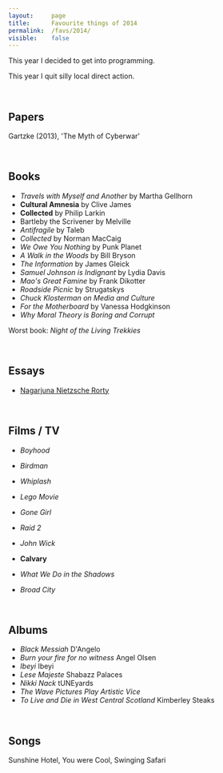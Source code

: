 ```yaml
---
layout:     page
title:      Favourite things of 2014
permalink:  /favs/2014/
visible:    false
---
```


This year I decided to get into programming.

This year I quit silly local direct action.

<br>


## Papers

Gartzke (2013), 'The Myth of Cyberwar'

<br>

## Books

* _Travels with Myself and Another_ by Martha Gellhorn
* **Cultural Amnesia** by Clive James
* **Collected** by Philip Larkin
* Bartleby the Scrivener by Melville
* _Antifragile_ by Taleb
* _Collected_ by Norman MacCaig
* _We Owe You Nothing_ by Punk Planet
* _A Walk in the Woods_ by Bill Bryson
* _The Information_ by James Gleick
* _Samuel Johnson is Indignant_ by Lydia Davis
* _Mao's Great Famine_ by Frank Dikotter
* _Roadside Picnic_ by Strugatskys
* _Chuck Klosterman on Media and Culture_
* _For the Motherboard_ by Vanessa Hodgkinson
* _Why Moral Theory is Boring and Corrupt_

Worst book: _Night of the Living Trekkies_

<br>


## Essays

* [Nagarjuna Nietzsche Rorty](https://absoluteirony.wordpress.com/2014/09/17/nagarjuna-nietzsche-rorty-and-their-strange-looping-trick/)


<br>

## Films / TV

* _Boyhood_
* _Birdman_
* _Whiplash_
* _Lego Movie_
* _Gone Girl_
* _Raid 2_
* _John Wick_
* **Calvary**
* _What We Do in the Shadows_

* _Broad City_

<br>

## Albums

* _Black Messiah_	D'Angelo
* _Burn your fire for no witness_	Angel Olsen
* _Ibeyi_	Ibeyi
* _Lese Majeste_	Shabazz Palaces
* _Nikki Nack_	tUNEyards
* _The Wave Pictures Play Artistic Vice_
* _To Live and Die in West Central Scotland_	Kimberley Steaks

<br>

## Songs

Sunshine Hotel, You were Cool, Swinging Safari